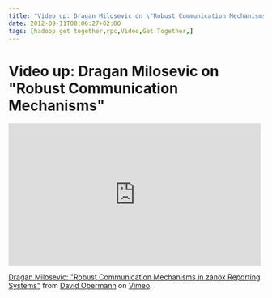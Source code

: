 ```yaml
---
title: "Video up: Dragan Milosevic on \"Robust Communication Mechanisms\" "
date: 2012-09-11T08:06:27+02:00
tags: [hadoop get together,rpc,Video,Get Together,]
---
```


# Video up: Dragan Milosevic on "Robust Communication Mechanisms" 


<iframe src="http://player.vimeo.com/video/49149812" width="500" height="281" frameborder="0" webkitAllowFullScreen 
mozallowfullscreen allowFullScreen></iframe> <p><a href="http://vimeo.com/49149812">Dragan Milosevic: "Robust 
Communication Mechanisms in zanox Reporting Systems"</a> from <a href="http://vimeo.com/user9580525">David Obermann</a> 
on <a href="http://vimeo.com">Vimeo</a>.</p>
